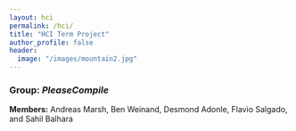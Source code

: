 ```yaml
---
layout: hci
permalink: /hci/
title: "HCI Term Project"
author_profile: false
header: 
  image: "/images/mountain2.jpg"
---
```


### Group: *PleaseCompile*
**Members:** Andreas Marsh, Ben Weinand, Desmond Adonle, Flavio Salgado, and Sahil Balhara
